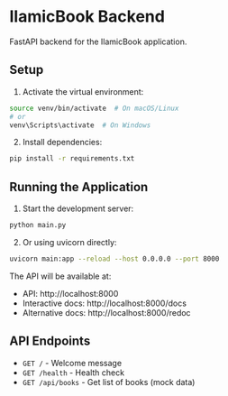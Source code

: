 # IlamicBook Backend

FastAPI backend for the IlamicBook application.

## Setup

1. Activate the virtual environment:
```bash
source venv/bin/activate  # On macOS/Linux
# or
venv\Scripts\activate  # On Windows
```

2. Install dependencies:
```bash
pip install -r requirements.txt
```

## Running the Application

1. Start the development server:
```bash
python main.py
```

2. Or using uvicorn directly:
```bash
uvicorn main:app --reload --host 0.0.0.0 --port 8000
```

The API will be available at:
- API: http://localhost:8000
- Interactive docs: http://localhost:8000/docs
- Alternative docs: http://localhost:8000/redoc

## API Endpoints

- `GET /` - Welcome message
- `GET /health` - Health check
- `GET /api/books` - Get list of books (mock data) 